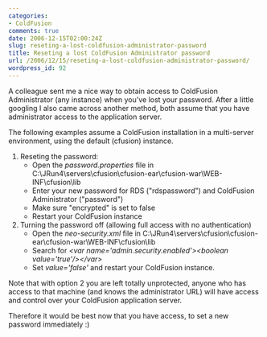 ```yaml
---
categories:
- ColdFusion
comments: true
date: 2006-12-15T02:00:24Z
slug: reseting-a-lost-coldfusion-administrator-password
title: Reseting a lost ColdFusion Administrator password
url: /2006/12/15/reseting-a-lost-coldfusion-administrator-password/
wordpress_id: 92
---
```


A colleague sent me a nice way to obtain access to ColdFusion Administrator (any instance) when you've lost your password. After a little googling I also came across another method, both assume that you have administrator access to the application server.

The following examples assume a ColdFusion installation in a multi-server environment, using the default (cfusion) instance.

1. Reseting the password:
	* Open the _password.properties_ file in C:\JRun4\servers\cfusion\cfusion-ear\cfusion-war\WEB-INF\cfusion\lib
	* Enter your new password for RDS ("rdspassword") and ColdFusion Administrator ("password")
	* Make sure "encrypted" is set to false
	* Restart your ColdFusion instance
2. Turning the password off (allowing full access with no authentication)
	* Open the _neo-security.xml_ file in C:\JRun4\servers\cfusion\cfusion-ear\cfusion-war\WEB-INF\cfusion\lib
	* Search for _&lt;var name='admin.security.enabled'&gt;&lt;boolean value='true'/&gt;&lt;/var&gt;_
	* Set _value='false'_ and restart your ColdFusion instance.

Note that with option 2 you are left totally unprotected, anyone who has access to that machine (and knows the administrator URL) will have access and control over your ColdFusion application server.

Therefore it would be best now that you have access, to set a new password immediately :)
